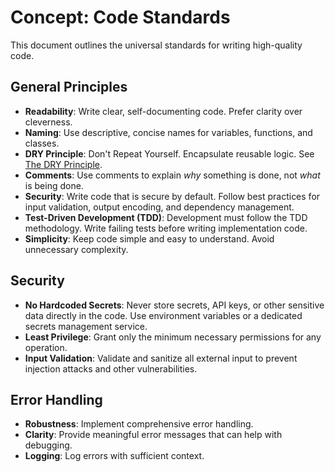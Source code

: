 # Concept: Code Standards

This document outlines the universal standards for writing high-quality code.

## General Principles

- **Readability**: Write clear, self-documenting code. Prefer clarity over cleverness.
- **Naming**: Use descriptive, concise names for variables, functions, and classes.
- **DRY Principle**: Don't Repeat Yourself. Encapsulate reusable logic. See [The DRY Principle](./dry-principle.md).
- **Comments**: Use comments to explain *why* something is done, not *what* is being done.
- **Security**: Write code that is secure by default. Follow best practices for input validation, output encoding, and dependency management.
- **Test-Driven Development (TDD)**: Development must follow the TDD methodology. Write failing tests before writing implementation code.
- **Simplicity**: Keep code simple and easy to understand. Avoid unnecessary complexity.

## Security

- **No Hardcoded Secrets**: Never store secrets, API keys, or other sensitive data directly in the code.
  Use environment variables or a dedicated secrets management service.
- **Least Privilege**: Grant only the minimum necessary permissions for any operation.
- **Input Validation**: Validate and sanitize all external input to prevent injection attacks and other vulnerabilities.

## Error Handling

- **Robustness**: Implement comprehensive error handling.
- **Clarity**: Provide meaningful error messages that can help with debugging.
- **Logging**: Log errors with sufficient context.
